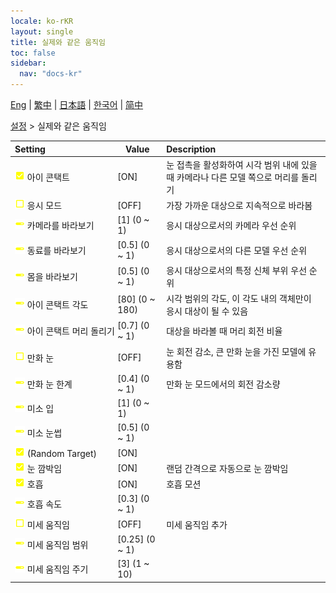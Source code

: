 ```yaml
---
locale: ko-rKR
layout: single
title: 실제와 같은 움직임
toc: false
sidebar:
  nav: "docs-kr"
---
```

[Eng](/dancexr/menu/2025.4/actor/lifelike_motions) | [繁中](/tw/dancexr/menu/2025.4/actor/lifelike_motions) | [日本語](/jp/dancexr/menu/2025.4/actor/lifelike_motions) | [한국어](/kr/dancexr/menu/2025.4/actor/lifelike_motions) | [简中](/zh/dancexr/menu/2025.4/actor/lifelike_motions)

[설정](../menu#설정) > 실제와 같은 움직임



| Setting | Value | Description |
| :--- | --- | :--- |
|<nobr><img src="/images/icon/ic_check_on.png" alt="check on icon"/> 아이 콘택트</nobr>| [ON] | 눈 접촉을 활성화하여 시각 범위 내에 있을 때 카메라나 다른 모델 쪽으로 머리를 돌리기
|<nobr><img src="/images/icon/ic_check_off.png" alt="check off icon"/> 응시 모드</nobr>| [OFF] | 가장 가까운 대상으로 지속적으로 바라봄
|<nobr><img src="/images/icon/ic_slider.png" alt="slider icon"/> 카메라를 바라보기</nobr>| [1] (0 ~ 1) | 응시 대상으로서의 카메라 우선 순위
|<nobr><img src="/images/icon/ic_slider.png" alt="slider icon"/> 동료를 바라보기</nobr>| [0.5] (0 ~ 1) | 응시 대상으로서의 다른 모델 우선 순위
|<nobr><img src="/images/icon/ic_slider.png" alt="slider icon"/> 몸을 바라보기</nobr>| [0.5] (0 ~ 1) | 응시 대상으로서의 특정 신체 부위 우선 순위
|<nobr><img src="/images/icon/ic_slider.png" alt="slider icon"/> 아이 콘택트 각도</nobr>| [80] (0 ~ 180) | 시각 범위의 각도, 이 각도 내의 객체만이 응시 대상이 될 수 있음
|<nobr><img src="/images/icon/ic_slider.png" alt="slider icon"/> 아이 콘택트 머리 돌리기</nobr>| [0.7] (0 ~ 1) | 대상을 바라볼 때 머리 회전 비율
|<nobr><img src="/images/icon/ic_check_off.png" alt="check off icon"/> 만화 눈</nobr>| [OFF] | 눈 회전 감소, 큰 만화 눈을 가진 모델에 유용함
|<nobr><img src="/images/icon/ic_slider.png" alt="slider icon"/> 만화 눈 한계</nobr>| [0.4] (0 ~ 1) | 만화 눈 모드에서의 회전 감소량
|<nobr><img src="/images/icon/ic_slider.png" alt="slider icon"/> 미소 입</nobr>| [1] (0 ~ 1) | 
|<nobr><img src="/images/icon/ic_slider.png" alt="slider icon"/> 미소 눈썹</nobr>| [0.5] (0 ~ 1) | 
|<nobr><img src="/images/icon/ic_check_on.png" alt="check on icon"/> (Random Target)</nobr>| [ON] | 
|<nobr><img src="/images/icon/ic_check_on.png" alt="check on icon"/> 눈 깜박임</nobr>| [ON] | 랜덤 간격으로 자동으로 눈 깜박임
|<nobr><img src="/images/icon/ic_check_on.png" alt="check on icon"/> 호흡</nobr>| [ON] | 호흡 모션
|<nobr><img src="/images/icon/ic_slider.png" alt="slider icon"/> 호흡 속도</nobr>| [0.3] (0 ~ 1) | 
|<nobr><img src="/images/icon/ic_check_off.png" alt="check off icon"/> 미세 움직임</nobr>| [OFF] | 미세 움직임 추가
|<nobr><img src="/images/icon/ic_slider.png" alt="slider icon"/> 미세 움직임 범위</nobr>| [0.25] (0 ~ 1) | 
|<nobr><img src="/images/icon/ic_slider.png" alt="slider icon"/> 미세 움직임 주기</nobr>| [3] (1 ~ 10) | 
